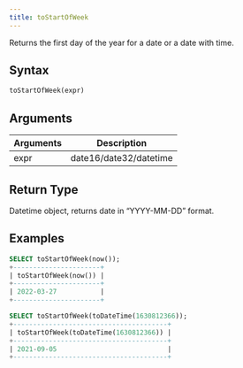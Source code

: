 ```yaml
---
title: toStartOfWeek
---
```


Returns the first day of the year for a date or a date with time.
## Syntax

```sql
toStartOfWeek(expr)
```

## Arguments

| Arguments   | Description |
| ----------- | ----------- |
| expr | date16/date32/datetime |

## Return Type
Datetime object, returns date in “YYYY-MM-DD” format.

## Examples

```sql
SELECT toStartOfWeek(now());
+----------------------+
| toStartOfWeek(now()) |
+----------------------+
| 2022-03-27           |
+----------------------+

SELECT toStartOfWeek(toDateTime(1630812366));
+---------------------------------------+
| toStartOfWeek(toDateTime(1630812366)) |
+---------------------------------------+
| 2021-09-05                            |
+---------------------------------------+
```

